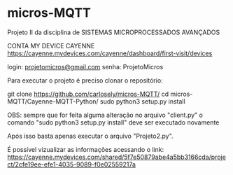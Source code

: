 # micros-MQTT
Projeto II da disciplina de SISTEMAS MICROPROCESSADOS AVANÇADOS


CONTA MY DEVICE CAYENNE
https://cayenne.mydevices.com/cayenne/dashboard/first-visit/devices

login: projetomicros@gmail.com
senha: ProjetoMicros

Para executar o projeto é preciso clonar o repositório:

git clone https://github.com/carlosely/micros-MQTT/
cd micros-MQTT/Cayenne-MQTT-Python/
sudo python3 setup.py install

OBS: sempre que for feita alguma alteração no arquivo "client.py" o comando "sudo python3 setup.py install" deve ser executado novamente

Após isso basta apenas executar o arquivo "Projeto2.py".

É possível vizualizar as informações acessando o link: https://cayenne.mydevices.com/shared/5f7e50879abe4a5bb3166cda/project/2cfe19ee-efe1-4035-9089-f0e02559217a
